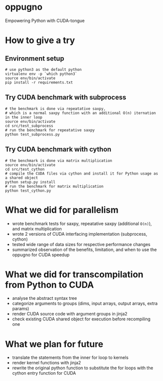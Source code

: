 # oppugno
Empowering Python with CUDA-tongue

# How to give a try
## Environment setup
```
# use python3 as the default python
virtualenv env -p `which python3`
source env/bin/activate
pip install -r requirements.txt
```
## Try CUDA benchmark with subprocess
```
# the benchmark is done via repeatative saxpy,
# which is a normal saxpy function with an additional O(n) iternation in the inner loop
source env/bin/activate
cd src/test_subprocess
# run the benchmark for repeatative saxpy
python test_subprocess.py
```
## Try CUDA benchmark with cython
```
# the benchmark is done via matrix multiplication
source env/bin/activate
cd src/test_cython
# compile the CUDA files via cython and install it for Python usage as a shared object
python setup.py install
# run the benchmark for matrix multiplication
python test_cython.py
```

# What we did for parallelism
- wrote benchmark tests for saxpy, repeatative saxpy (additional `O(n)`), and matrix multiplication
- wrote 2 versions of CUDA interfacing implementation (subprocess, cython)
- tested wide range of data sizes for respective performance changes
- summarized observation of the benefits, limitation, and when to use the oppugno for CUDA speedup

# What we did for transcompilation from Python to CUDA
- analyse the abstract syntax tree
- categorize arguments to groups (dims, input arrays, output arrays, extra params)
- render CUDA source code with argument groups in jinja2
- check existing CUDA shared object for execution before recompiling one

# What we plan for future
- translate the statements from the inner for loop to kernels
- render kernel functions with jinja2
- rewrite the original python function to substitute the for loops with the cython entry function for CUDA
